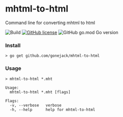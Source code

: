 # mhtml-to-html
Command line for converting mhtml to html


![Build](https://github.com/gonejack/mhtml-to-html/actions/workflows/go.yml/badge.svg)
[![GitHub license](https://img.shields.io/github/license/gonejack/mhtml-to-html.svg?color=blue)](LICENSE)
![GitHub go.mod Go version](https://img.shields.io/github/go-mod/go-version/gonejack/mhtml-to-html)

### Install
```shell
> go get github.com/gonejack/mhtml-to-html
```

### Usage
```shell
> mhtml-to-html *.mht
```
```
Usage:
  mhtml-to-html *.mht [flags]

Flags:
  -v, --verbose   verbose
  -h, --help      help for mhtml-to-html
```
